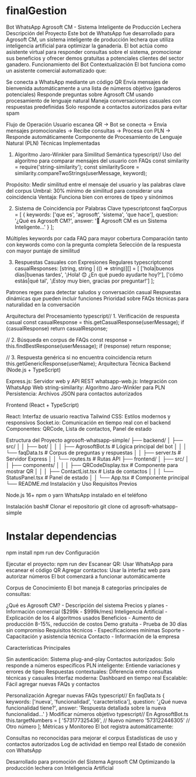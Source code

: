 # finalGestion
Bot WhatsApp Agrosoft CM - Sistema Inteligente de Producción Lechera
Descripción del Proyecto
Este bot de WhatsApp fue desarrollado para Agrosoft CM, un sistema inteligente de producción lechera que utiliza inteligencia artificial para optimizar la ganadería. El bot actúa como asistente virtual para responder consultas sobre el sistema, promocionar sus beneficios y ofrecer demos gratuitas a potenciales clientes del sector ganadero.
Funcionamiento del Bot
Contextualización
El bot funciona como un asistente comercial automatizado que:

Se conecta a WhatsApp mediante un código QR
Envía mensajes de bienvenida automáticamente a una lista de números objetivo (ganaderos potenciales)
Responde preguntas sobre Agrosoft CM usando procesamiento de lenguaje natural
Maneja conversaciones casuales con respuestas predefinidas
Solo responde a contactos autorizados para evitar spam

Flujo de Operación
Usuario escanea QR → Bot se conecta → Envía mensajes promocionales → 
Recibe consultas → Procesa con PLN → Responde automáticamente
Componente de Procesamiento de Lenguaje Natural (PLN)
Técnicas Implementadas
1. Algoritmo Jaro-Winkler para Similitud Semántica
typescript// Uso del algoritmo para comparar mensajes del usuario con FAQs
const similarity = require('string-similarity');
const similarityScore = similarity.compareTwoStrings(userMessage, keyword);

Propósito: Medir similitud entre el mensaje del usuario y las palabras clave del corpus
Umbral: 30% mínimo de similitud para considerar una coincidencia
Ventaja: Funciona bien con errores de tipeo y sinónimos

2. Sistema de Coincidencia por Palabras Clave
typescriptconst faqCorpus = [
    {
        keywords: ['que es', 'agrosoft', 'sistema', 'que hace'],
        question: '¿Qué es Agrosoft CM?',
        answer: '🐄 Agrosoft CM es un Sistema Inteligente...'
    }
];

Múltiples keywords por cada FAQ para mayor cobertura
Comparación tanto con keywords como con la pregunta completa
Selección de la respuesta con mayor puntaje de similitud

3. Respuestas Casuales con Expresiones Regulares
typescriptconst casualResponses: [string, string | (() => string)][] = [
    ['hola|buenos días|buenas tardes', '¡Hola! 😊 ¿En qué puedo ayudarte hoy?'],
    ['cómo estás|qué tal', '¡Estoy muy bien, gracias por preguntar!']
];

Patrones regex para detectar saludos y conversación casual
Respuestas dinámicas que pueden incluir funciones
Prioridad sobre FAQs técnicas para naturalidad en la conversación

Arquitectura del Procesamiento
typescript// 1. Verificación de respuesta casual
const casualResponse = this.getCasualResponse(userMessage);
if (casualResponse) return casualResponse;

// 2. Búsqueda en corpus de FAQs
const response = this.findBestResponse(userMessage);
if (response) return response;

// 3. Respuesta genérica si no encuentra coincidencia
return this.getGenericResponse(userName);
Arquitectura Técnica
Backend (Node.js + TypeScript)

Express.js: Servidor web y API REST
whatsapp-web.js: Integración con WhatsApp Web
string-similarity: Algoritmo Jaro-Winkler para PLN
Persistencia: Archivos JSON para contactos autorizados

Frontend (React + TypeScript)

React: Interfaz de usuario reactiva
Tailwind CSS: Estilos modernos y responsivos
Socket.io: Comunicación en tiempo real con el backend
Componentes: QRCode, Lista de contactos, Panel de estado

Estructura del Proyecto
agrosoft-whatsapp-simple/
├── backend/
│   ├── src/
│   │   ├── bot/
│   │   │   ├── AgrosoftBot.ts       # Lógica principal del bot
│   │   │   └── faqData.ts           # Corpus de preguntas y respuestas
│   │   ├── server.ts                # Servidor Express
│   │   └── routes.ts                # Rutas API
├── frontend/
│   ├── src/
│   │   ├── components/
│   │   │   ├── QRCodeDisplay.tsx    # Componente para mostrar QR
│   │   │   ├── ContactList.tsx      # Lista de contactos
│   │   │   └── StatusPanel.tsx      # Panel de estado
│   │   └── App.tsx                  # Componente principal
└── README.md
Instalación y Uso
Requisitos Previos

Node.js 16+
npm o yarn
WhatsApp instalado en el teléfono

Instalación
bash# Clonar el repositorio
git clone <repository-url>
cd agrosoft-whatsapp-simple

# Instalar dependencias
npm install
npm run dev
Configuración

Ejecutar el proyecto: npm run dev
Escanear QR: Usar WhatsApp para escanear el código QR
Agregar contactos: Usar la interfaz web para autorizar números
El bot comenzará a funcionar automáticamente

Corpus de Conocimiento
El bot maneja 8 categorías principales de consultas:

¿Qué es Agrosoft CM? - Descripción del sistema
Precios y planes - Información comercial ($299k - $999k/mes)
Inteligencia Artificial - Explicación de los 4 algoritmos usados
Beneficios - Aumento de producción 8-15%, reducción de costos
Demo gratuita - Prueba de 30 días sin compromiso
Requisitos técnicos - Especificaciones mínimas
Soporte - Capacitación y asistencia técnica
Contacto - Información de la empresa

Características Principales

Sin autenticación: Sistema plug-and-play
Contactos autorizados: Solo responde a números específicos
PLN inteligente: Entiende variaciones y errores de tipeo
Respuestas contextuales: Diferencia entre consultas técnicas y casuales
Interfaz moderna: Dashboard en tiempo real
Escalable: Fácil agregar nuevas FAQs y contactos

Personalización
Agregar nuevas FAQs
typescript// En faqData.ts
{
    keywords: ['nueva', 'funcionalidad', 'caracteristica'],
    question: '¿Qué nueva funcionalidad tiene?',
    answer: 'Respuesta detallada sobre la nueva funcionalidad...'
}
Modificar números objetivo
typescript// En AgrosoftBot.ts
this.targetNumbers = [
    '573177325436', // Nuevo número
    '573122446305'  // Otro número
];
Métricas y Monitoreo
El bot registra automáticamente:

Consultas no reconocidas para mejorar el corpus
Estadísticas de uso y contactos autorizados
Log de actividad en tiempo real
Estado de conexión con WhatsApp


Desarrollado para promoción del Sistema Agrosoft CM
Optimizando la producción lechera con Inteligencia Artificial 
